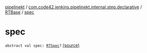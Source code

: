 [pipelinekt](../../index.md) / [com.code42.jenkins.pipelinekt.internal.step.declarative](../index.md) / [RTBase](index.md) / [spec](./spec.md)

# spec

`abstract val spec: `[`RTSpec`](../../com.code42.jenkins.pipelinekt.core.artifactory/-r-t-spec/index.md)`?` [(source)](https://github.com/code42/pipelinekt/tree/master/internal/src/main/kotlin/com/code42/jenkins/pipelinekt/internal/step/declarative/RTBase.kt#L17)